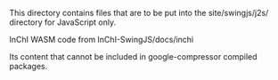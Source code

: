 This directory contains files that are to be 
put into the site/swingjs/j2s/ directory for JavaScript only.


InChI WASM code from InChI-SwingJS/docs/inchi

Its content that cannot be included in google-compressor compiled packages.
